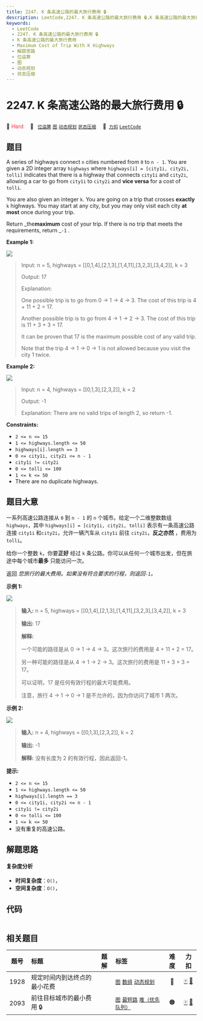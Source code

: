 ```yaml
---
title: 2247. K 条高速公路的最大旅行费用 🔒
description: LeetCode,2247. K 条高速公路的最大旅行费用 🔒,K 条高速公路的最大旅行费用,Maximum Cost of Trip With K Highways,解题思路,位运算,图,动态规划,状态压缩
keywords:
  - LeetCode
  - 2247. K 条高速公路的最大旅行费用 🔒
  - K 条高速公路的最大旅行费用
  - Maximum Cost of Trip With K Highways
  - 解题思路
  - 位运算
  - 图
  - 动态规划
  - 状态压缩
---
```


# 2247. K 条高速公路的最大旅行费用 🔒

🔴 <font color=#ff334b>Hard</font>&emsp; 🔖&ensp; [`位运算`](/tag/bit-manipulation.md) [`图`](/tag/graph.md) [`动态规划`](/tag/dynamic-programming.md) [`状态压缩`](/tag/bitmask.md)&emsp; 🔗&ensp;[`力扣`](https://leetcode.cn/problems/maximum-cost-of-trip-with-k-highways) [`LeetCode`](https://leetcode.com/problems/maximum-cost-of-trip-with-k-highways)

## 题目

A series of highways connect `n` cities numbered from `0` to `n - 1`. You are
given a 2D integer array `highways` where `highways[i] = [city1i, city2i,
tolli]` indicates that there is a highway that connects `city1i` and `city2i`,
allowing a car to go from `city1i` to `city2i` and **vice versa** for a cost
of `tolli`.

You are also given an integer `k`. You are going on a trip that crosses
**exactly** `k` highways. You may start at any city, but you may only visit
each city **at most** once during your trip.

Return _the**maximum** cost of your trip. If there is no trip that meets the
requirements, return _`-1` _._



**Example 1:**

![](https://fastly.jsdelivr.net/gh/doocs/leetcode@main/solution/2200-2299/2247.Maximum%20Cost%20of%20Trip%20With%20K%20Highways/images/image-20220418173304-1.png)

> Input: n = 5, highways = [[0,1,4],[2,1,3],[1,4,11],[3,2,3],[3,4,2]], k = 3
> 
> Output: 17
> 
> Explanation:
> 
> One possible trip is to go from 0 -> 1 -> 4 -> 3. The cost of this trip is 4 + 11 + 2 = 17.
> 
> Another possible trip is to go from 4 -> 1 -> 2 -> 3. The cost of this trip is 11 + 3 + 3 = 17.
> 
> It can be proven that 17 is the maximum possible cost of any valid trip.
> 
> 
> 
> Note that the trip 4 -> 1 -> 0 -> 1 is not allowed because you visit the city 1 twice.
> 
> 

**Example 2:**

![](https://fastly.jsdelivr.net/gh/doocs/leetcode@main/solution/2200-2299/2247.Maximum%20Cost%20of%20Trip%20With%20K%20Highways/images/image-20220418173342-2.png)

> Input: n = 4, highways = [[0,1,3],[2,3,2]], k = 2
> 
> Output: -1
> 
> Explanation: There are no valid trips of length 2, so return -1.

**Constraints:**

  * `2 <= n <= 15`
  * `1 <= highways.length <= 50`
  * `highways[i].length == 3`
  * `0 <= city1i, city2i <= n - 1`
  * `city1i != city2i`
  * `0 <= tolli <= 100`
  * `1 <= k <= 50`
  * There are no duplicate highways.


## 题目大意

一系列高速公路连接从 `0` 到 `n - 1` 的 `n` 个城市。给定一个二维整数数组 `highways`，其中 `highways[i] =
[city1i, city2i, tolli]` 表示有一条高速公路连接 `city1i` 和`city2i`，允许一辆汽车从 `city1i` 前往
`city2i`，**反之亦然** ，费用为 `tolli`。

给你一个整数 `k`，你要**正好** 经过 `k` 条公路。你可以从任何一个城市出发，但在旅途中每个城市**最多** 只能访问一次。

返回 _您旅行的最大费用。如果没有符合要求的行程，则返回`-1`。_

**示例 1:**

![](https://fastly.jsdelivr.net/gh/doocs/leetcode@main/solution/2200-2299/2247.Maximum%20Cost%20of%20Trip%20With%20K%20Highways/images/image-20220418173304-1.png)

> 
> 
> 
> 
> 
> **输入:** n = 5, highways = [[0,1,4],[2,1,3],[1,4,11],[3,2,3],[3,4,2]], k = 3
> 
> **输出:** 17
> 
> **解释:**
> 
> 一个可能的路径是从 0 -> 1 -> 4 -> 3。这次旅行的费用是 4 + 11 + 2 = 17。
> 
> 另一种可能的路径是从 4 -> 1 -> 2 -> 3。这次旅行的费用是 11 + 3 + 3 = 17。
> 
> 可以证明，17 是任何有效行程的最大可能费用。
> 
> 注意，旅行 4 -> 1 -> 0 -> 1 是不允许的，因为你访问了城市 1 两次。
> 
> 



**示例 2:**

![](https://fastly.jsdelivr.net/gh/doocs/leetcode@main/solution/2200-2299/2247.Maximum%20Cost%20of%20Trip%20With%20K%20Highways/images/image-20220418173342-2.png)

> 
> 
> 
> 
> 
> **输入:** n = 4, highways = [[0,1,3],[2,3,2]], k = 2
> 
> **输出:** -1
> 
> **解释:** 没有长度为 2 的有效行程，因此返回-1。
> 
> 



**提示:**

  * `2 <= n <= 15`
  * `1 <= highways.length <= 50`
  * `highways[i].length == 3`
  * `0 <= city1i, city2i <= n - 1`
  * `city1i != city2i`
  * `0 <= tolli <= 100`
  * `1 <= k <= 50`
  * 没有重复的高速公路。


## 解题思路

#### 复杂度分析

- **时间复杂度**：`O()`，
- **空间复杂度**：`O()`，

## 代码

```javascript

```

## 相关题目

<!-- prettier-ignore -->
| 题号 | 标题 | 题解 | 标签 | 难度 | 力扣 |
| :------: | :------ | :------: | :------ | :------: | :------: |
| 1928 | 规定时间内到达终点的最小花费 |  |  [`图`](/tag/graph.md) [`数组`](/tag/array.md) [`动态规划`](/tag/dynamic-programming.md) | 🔴 | [🀄️](https://leetcode.cn/problems/minimum-cost-to-reach-destination-in-time) [🔗](https://leetcode.com/problems/minimum-cost-to-reach-destination-in-time) |
| 2093 | 前往目标城市的最小费用 🔒 |  |  [`图`](/tag/graph.md) [`最短路`](/tag/shortest-path.md) [`堆（优先队列）`](/tag/heap-priority-queue.md) | 🟠 | [🀄️](https://leetcode.cn/problems/minimum-cost-to-reach-city-with-discounts) [🔗](https://leetcode.com/problems/minimum-cost-to-reach-city-with-discounts) |